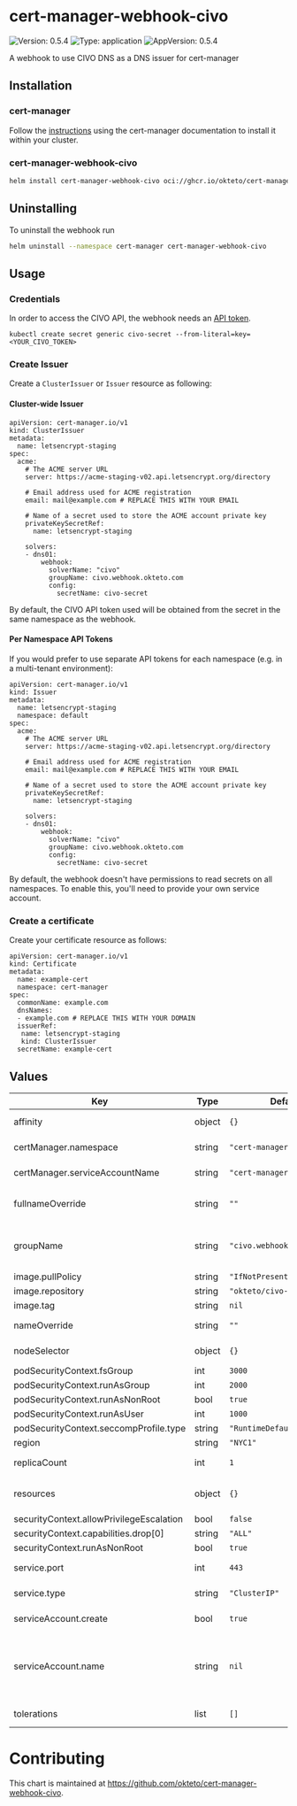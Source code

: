 # cert-manager-webhook-civo

![Version: 0.5.4](https://img.shields.io/badge/Version-0.5.4-informational?style=flat-square) ![Type: application](https://img.shields.io/badge/Type-application-informational?style=flat-square) ![AppVersion: 0.5.4](https://img.shields.io/badge/AppVersion-0.5.4-informational?style=flat-square)

A webhook to use CIVO DNS as a DNS issuer for cert-manager

## Installation

### cert-manager

Follow the [instructions](https://cert-manager.io/docs/installation/) using the cert-manager documentation to install it within your cluster.

### cert-manager-webhook-civo

```bash
helm install cert-manager-webhook-civo oci://ghcr.io/okteto/cert-manager-webhook-civo --version 0.5.4
```

## Uninstalling

To uninstall the webhook run

```bash
helm uninstall --namespace cert-manager cert-manager-webhook-civo
```

## Usage

### Credentials
In order to access the CIVO API, the webhook needs an [API token](https://www.civo.com/account/security).

```
kubectl create secret generic civo-secret --from-literal=key=<YOUR_CIVO_TOKEN>
```

### Create Issuer

Create a `ClusterIssuer` or `Issuer` resource as following:

#### Cluster-wide Issuer
```
apiVersion: cert-manager.io/v1
kind: ClusterIssuer
metadata:
  name: letsencrypt-staging
spec:
  acme:
    # The ACME server URL
    server: https://acme-staging-v02.api.letsencrypt.org/directory
   
    # Email address used for ACME registration
    email: mail@example.com # REPLACE THIS WITH YOUR EMAIL
   
    # Name of a secret used to store the ACME account private key
    privateKeySecretRef:
      name: letsencrypt-staging

    solvers:
    - dns01:
        webhook:
          solverName: "civo"
          groupName: civo.webhook.okteto.com
          config:
            secretName: civo-secret
```

By default, the CIVO API token used will be obtained from the secret in the same namespace as the webhook.

#### Per Namespace API Tokens

If you would prefer to use separate API tokens for each namespace (e.g. in a multi-tenant environment):

```
apiVersion: cert-manager.io/v1
kind: Issuer
metadata:
  name: letsencrypt-staging
  namespace: default
spec:
  acme:
    # The ACME server URL
    server: https://acme-staging-v02.api.letsencrypt.org/directory
   
    # Email address used for ACME registration
    email: mail@example.com # REPLACE THIS WITH YOUR EMAIL
   
    # Name of a secret used to store the ACME account private key
    privateKeySecretRef:
      name: letsencrypt-staging

    solvers:
    - dns01:
        webhook:
          solverName: "civo"
          groupName: civo.webhook.okteto.com
          config:
            secretName: civo-secret
```

By default, the webhook doesn't have permissions to read secrets on all namespaces. To enable this, you'll need to provide your own service account.

### Create a certificate

Create your certificate resource as follows:

```
apiVersion: cert-manager.io/v1
kind: Certificate
metadata:
  name: example-cert
  namespace: cert-manager
spec:
  commonName: example.com
  dnsNames:
  - example.com # REPLACE THIS WITH YOUR DOMAIN
  issuerRef:
   name: letsencrypt-staging
   kind: ClusterIssuer
  secretName: example-cert
```

## Values

| Key | Type | Default | Description |
|-----|------|---------|-------------|
| affinity | object | `{}` | Node affinity for pod assignment |
| certManager.namespace | string | `"cert-manager"` | cert-manager's namespace |
| certManager.serviceAccountName | string | `"cert-manager"` | cert-manager's serviceAccountName |
| fullnameOverride | string | `""` | Override the full name of the created resources |
| groupName | string | `"civo.webhook.okteto.com"` | groupName for the webhook, issuers and clusterIssuers must match this |
| image.pullPolicy | string | `"IfNotPresent"` | Image pull policy |
| image.repository | string | `"okteto/civo-webhook"` | Image repository |
| image.tag | string | `nil` |  |
| nameOverride | string | `""` | Override the name of the created resources |
| nodeSelector | object | `{}` | Node labels for pod assignment |
| podSecurityContext.fsGroup | int | `3000` |  |
| podSecurityContext.runAsGroup | int | `2000` |  |
| podSecurityContext.runAsNonRoot | bool | `true` |  |
| podSecurityContext.runAsUser | int | `1000` |  |
| podSecurityContext.seccompProfile.type | string | `"RuntimeDefault"` |  |
| region | string | `"NYC1"` | region on CIVO |
| replicaCount | int | `1` | Number of webhook replicas |
| resources | object | `{}` | CPU/memory resource requests/limits |
| securityContext.allowPrivilegeEscalation | bool | `false` |  |
| securityContext.capabilities.drop[0] | string | `"ALL"` |  |
| securityContext.runAsNonRoot | bool | `true` |  |
| service.port | int | `443` | port for the webhook API server |
| service.type | string | `"ClusterIP"` | service type for the webhook API server |
| serviceAccount.create | bool | `true` | If true, create a new service account |
| serviceAccount.name | string | `nil` | Service account to be used. If not set and serviceAccount.create is true, a name is generated using the fullname template |
| tolerations | list | `[]` | Node tolerations for pod assignment |

# Contributing

This chart is maintained at https://github.com/okteto/cert-manager-webhook-civo.